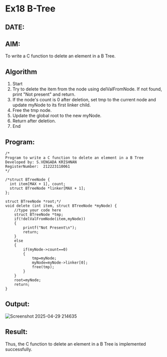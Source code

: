 # Ex18 B-Tree
## DATE:
## AIM:
To write a C function to delete an element in a B Tree.
## Algorithm

1. Start 
2. Try to delete the item from the node using delValFromNode. If not found, print "Not 
present" and return. 
3. If the node's count is 0 after deletion, set tmp to the current node and update myNode to its 
first linker child. 
4. Free the tmp node. 
5. Update the global root to the new myNode. 
6. Return after deletion. 
7. End

## Program:
```
/*
Program to write a C function to delete an element in a B Tree
Developed by: S.VENGADA KRISHNAN
RegisterNumber:  212223110061
*/
```
```
/*struct BTreeNode {
  int item[MAX + 1], count;
  struct BTreeNode *linker[MAX + 1];
};

struct BTreeNode *root;*/
void delete (int item, struct BTreeNode *myNode) {
    //type your code here
    struct BTreeNode *tmp;
    if(!delValFromNode(item,myNode))
    {
        printf("Not Present\n");
        return;
    }
    else
    {
        if(myNode->count==0)
        {
            tmp=myNode;
            myNode=myNode->linker[0];
            free(tmp);
        }
    }
    root=myNode;
    return;
}
```
## Output:
![Screenshot 2025-04-29 214635](https://github.com/user-attachments/assets/82c14f4d-adb5-4287-83b8-e58632cb5ccc)


## Result:
Thus, the C function to delete an element in a B Tree is implemented successfully.
